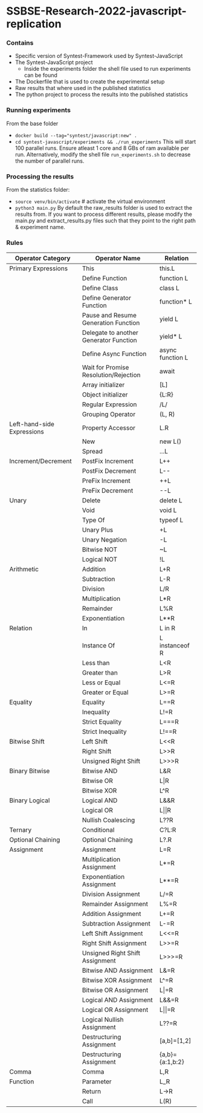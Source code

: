 # SSBSE-Research-2022-javascript-replication

### Contains

* Specific version of Syntest-Framework used by Syntest-JavaScript
* The Syntest-JavaScript project
	* Inside the experiments folder the shell file used to run experiments can be found
* The Dockerfile that is used to create the experimental setup
* Raw results that where used in the published statistics
* The python project to process the results into the published statistics

### Running experiments

From the base folder
* `docker build --tag="syntest/javascript:new" .`
* `cd syntest-javascript/experiments && ./run_experiments`
This will start 100 parallel runs. Ensure atleast 1 core and 8 GBs of ram available per run.
Alternatively, modify the shell file `run_experiments.sh` to decrease the number of parallel runs.

### Processing the results

From the statistics folder:
* `source venv/bin/activate` # activate the virtual environment
* `python3 main.py`
By default the raw_results folder is used to extract the results from.
If you want to process different results, please modify the main.py and extract_results.py files such that they point to the right path & experiment name.

### Rules


| **Operator Category**      | **Operator Name**                      | **Relation**     |
|----------------------------|----------------------------------------|------------------|
| Primary Expressions        | This                                   | this.L           |
|                            | Define Function                        | function L       |
|                            | Define Class                           | class L          |
|                            | Define Generator Function              | function* L      |
|                            | Pause and Resume Generation Function   | yield L          |
|                            | Delegate to another Generator Function | yield* L         |
|                            | Define Async Function                  | async function L |
|                            | Wait for Promise Resolution/Rejection  | await            |
|                            | Array initializer                      | [L]              |
|                            | Object initializer                     | {L:R}            |
|                            | Regular Expression                     | /L/              |
|                            | Grouping Operator                      | (L, R)           |
| Left-hand-side Expressions | Property Accessor                      | L.R              |
|                            | New                                    | new L()          |
|                            | Spread                                 | ...L             |
| Increment/Decrement        | PostFix Increment                      | L++              |
|                            | PostFix Decrement                      | L--              |
|                            | PreFix Increment                       | ++L              |
|                            | PreFix Decrement                       | --L              |
| Unary                      | Delete                                 | delete L         |
|                            | Void                                   | void L           |
|                            | Type Of                                | typeof L         |
|                            | Unary Plus                             | +L               |
|                            | Unary Negation                         | -L               |
|                            | Bitwise NOT                            | ~L               |
|                            | Logical NOT                            | !L               |
| Arithmetic                 | Addition                               | L+R              |
|                            | Subtraction                            | L-R              |
|                            | Division                               | L/R              |
|                            | Multiplication                         | L*R              |
|                            | Remainder                              | L%R              |
|                            | Exponentiation                         | L**R             |
| Relation                   | In                                     | L in R           |
|                            | Instance Of                            | L instanceof R   |
|                            | Less than                              | L<R              |
|                            | Greater than                           | L>R              |
|                            | Less or Equal                          | L<=R             |
|                            | Greater or Equal                       | L>=R             |
| Equality                   | Equality                               | L==R             |
|                            | Inequality                             | L!=R             |
|                            | Strict Equality                        | L===R            |
|                            | Strict Inequality                      | L!==R            |
| Bitwise Shift              | Left Shift                             | L<<R             |
|                            | Right Shift                            | L>>R             |
|                            | Unsigned Right Shift                   | L>>>R            |
| Binary Bitwise             | Bitwise AND                            | L&R              |
|                            | Bitwise OR                             | L\|R             |
|                            | Bitwise XOR                            | L^R              |
| Binary Logical             | Logical AND                            | L&&R             |
|                            | Logical OR                             | L\|\|R           |
|                            | Nullish Coalescing                     | L??R             |
| Ternary                    | Conditional                            | C?L:R            |
| Optional Chaining          | Optional Chaining                      | L?.R             |
| Assignment                 | Assignment                             | L=R              |
|                            | Multiplication Assignment              | L*=R             |
|                            | Exponentiation Assignment              | L**=R            |
|                            | Division Assignment                    | L/=R             |
|                            | Remainder Assignment                   | L%=R             |
|                            | Addition Assignment                    | L+=R             |
|                            | Subtraction Assignment                 | L-=R             |
|                            | Left Shift Assignment                  | L<<=R            |
|                            | Right Shift Assignment                 | L>>=R            |
|                            | Unsigned Right Shift Assignment        | L>>>=R           |
|                            | Bitwise AND Assignment                 | L&=R             |
|                            | Bitwise XOR Assignment                 | L^=R             |
|                            | Bitwise OR Assignment                  | L\|=R            |
|                            | Logical AND Assignment                 | L&&=R            |
|                            | Logical OR Assignment                  | L\|\|=R          |
|                            | Logical Nullish Assignment             | L??=R            |
|                            | Destructuring Assignment               | [a,b]=[1,2]      |
|                            | Destructuring Assignment               | {a,b}={a:1,b:2}  |
| Comma                      | Comma                                  | L,R              |
| Function                   | Parameter                              | L_R              |
|                            | Return                                 | L->R             |
|                            | Call                                   | L(R)             |
